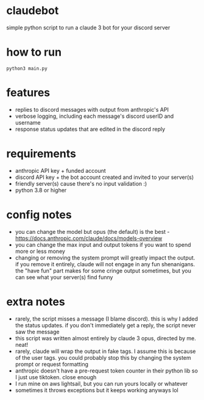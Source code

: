 # claudebot
simple python script to run a claude 3 bot for your discord server

# how to run
`python3 main.py`

# features
- replies to discord messages with output from anthropic's API
- verbose logging, including each message's discord userID and username
- response status updates that are edited in the discord reply

# requirements
- anthropic API key + funded account
- discord API key + the bot account created and invited to your server(s)
- friendly server(s) cause there's no input validation :)
- python 3.8 or higher

# config notes
- you can change the model but opus (the default) is the best - https://docs.anthropic.com/claude/docs/models-overview
- you can change the max input and output tokens if you want to spend more or less money
- changing or removing the system prompt will greatly impact the output. if you remove it entirely, claude will not engage in any fun shenanigans. the "have fun" part makes for some cringe output sometimes, but you can see what your server(s) find funny

# extra notes
- rarely, the script misses a message (I blame discord). this is why I added the status updates. if you don't immediately get a reply, the script never saw the message
- this script was written almost entirely by claude 3 opus, directed by me. neat!
- rarely, claude will wrap the output in fake <response> tags. I assume this is because of the user tags. you could probably stop this by changing the system prompt or request formatting
- anthropic doesn't have a pre-request token counter in their python lib so I just use tiktoken. close enough
- I run mine on aws lightsail, but you can run yours locally or whatever
- sometimes it throws exceptions but it keeps working anyways lol
